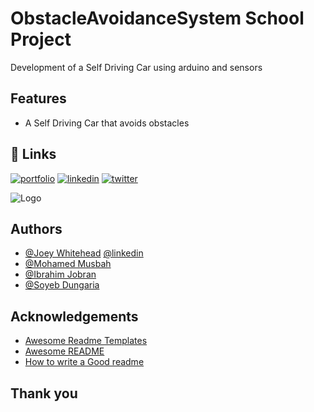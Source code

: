 # ObstacleAvoidanceSystem School Project
Development of a Self Driving Car using arduino and sensors 

## Features

- A Self Driving Car that avoids obstacles

## 🔗 Links
[![portfolio](https://img.shields.io/badge/my_portfolio-000?style=for-the-badge&logo=ko-fi&logoColor=white)](https://fledtrain.github.io/E-Portfolio)
[![linkedin](https://img.shields.io/badge/linkedin-0A66C2?style=for-the-badge&logo=linkedin&logoColor=white)](https://www.linkedin.com/in/joeywhitehead/)
[![twitter](https://img.shields.io/badge/twitter-1DA1F2?style=for-the-badge&logo=twitter&logoColor=white)](https://twitter.com/Fledtrain)

![Logo](https://pbs.twimg.com/profile_images/1607115031136636928/fZIGEc0r_400x400.jpg)


## Authors
- [@Joey Whitehead](https://www.github.com/Fledtrain)  [@linkedin]()
- [@Mohamed Musbah](https://github.com/MohamedM829)
- [@Ibrahim Jobran](https://www.linkedin.com/in/ibrahim-jobran-894864105/)
- [@Soyeb Dungaria](https://www.linkedin.com/in/soyebdungaria/)


## Acknowledgements

 - [Awesome Readme Templates](https://awesomeopensource.com/project/elangosundar/awesome-README-templates)
 - [Awesome README](https://github.com/matiassingers/awesome-readme)
 - [How to write a Good readme](https://bulldogjob.com/news/449-how-to-write-a-good-readme-for-your-github-project)

## Thank you
